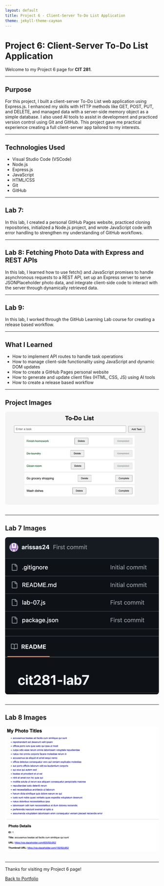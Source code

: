 ```yaml
---
layout: default
title: Project 6 - Client-Server To-Do List Application
theme: jekyll-theme-cayman
---
```


# Project 6: Client-Server To-Do List Application

Welcome to my Project 6 page for **CIT 281**.

---

## Purpose

For this project, I built a client-server To-Do List web application using Express.js. I enhanced my skills with HTTP methods like GET, POST, PUT, and DELETE, and managed data with a server-side memory object as a simple database. I also used AI tools to assist in development and practiced version control using Git and GitHub. This project gave me practical experience creating a full client-server app tailored to my interests.

---

## Technologies Used

- Visual Studio Code (VSCode)
- Node.js
- Express.js
- JavaScript
- HTML/CSS
- Git
- GitHub

---

## Lab 7: 

In this lab, I created a personal GitHub Pages website, practiced cloning repositories, initialized a Node.js project, and wrote JavaScript code with error handling to strengthen my understanding of GitHub workflows.

---

## Lab 8: Fetching Photo Data with Express and REST APIs

In this lab, I learned how to use fetch() and JavaScript promises to handle asynchronous requests to a REST API, set up an Express server to serve JSONPlaceholder photo data, and integrate client-side code to interact with the server through dynamically retrieved data.

---

## Lab 9:

In this lab, I worked through the GitHub Learning Lab course for creating a release based workflow.

---

## What I Learned

- How to implement API routes to handle task operations
- How to manage client-side functionality using JavaScript and dynamic DOM updates
- How to create a GitHub Pages personal website
- How to generate and update client files (HTML, CSS, JS) using AI tools
- How to create a release based workflow

---

## Project Images

<img src="assets/images/todolist.png" alt="Project Screenshot 1" style="max-width: 100%; border-radius: 8px; margin-bottom: 1rem;" />

---

## Lab 7 Images

<img src="assets/images/lab-07.png" alt="Lab 7 Screenshot 1" style="max-width: 100%; border-radius: 8px; margin-bottom: 1rem;" />

---

## Lab 8 Images

<img src="assets/images/lab-08.png" alt="Lab 8 Screenshot 1" style="max-width: 100%; border-radius: 8px; margin-bottom: 1rem;" />

---

Thanks for visiting my Project 6 page!

[Back to Portfolio](https://arissas24.github.io/)
